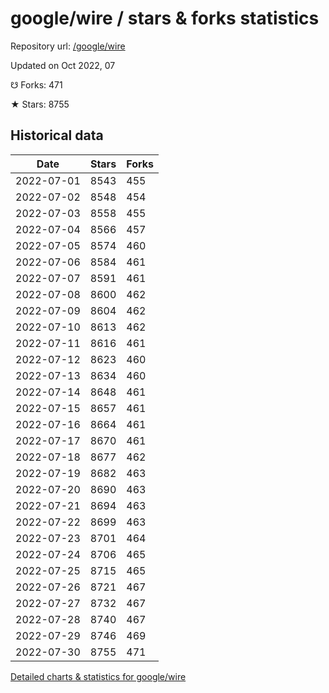 # google/wire / stars & forks statistics

Repository url: [/google/wire](https://github.com/google/wire)

Updated on Oct 2022, 07

☋ Forks: 471

★ Stars: 8755

## Historical data
| Date | Stars | Forks |
|------|-------|-------|
| 2022-07-01 | 8543 | 455 | 
| 2022-07-02 | 8548 | 454 | 
| 2022-07-03 | 8558 | 455 | 
| 2022-07-04 | 8566 | 457 | 
| 2022-07-05 | 8574 | 460 | 
| 2022-07-06 | 8584 | 461 | 
| 2022-07-07 | 8591 | 461 | 
| 2022-07-08 | 8600 | 462 | 
| 2022-07-09 | 8604 | 462 | 
| 2022-07-10 | 8613 | 462 | 
| 2022-07-11 | 8616 | 461 | 
| 2022-07-12 | 8623 | 460 | 
| 2022-07-13 | 8634 | 460 | 
| 2022-07-14 | 8648 | 461 | 
| 2022-07-15 | 8657 | 461 | 
| 2022-07-16 | 8664 | 461 | 
| 2022-07-17 | 8670 | 461 | 
| 2022-07-18 | 8677 | 462 | 
| 2022-07-19 | 8682 | 463 | 
| 2022-07-20 | 8690 | 463 | 
| 2022-07-21 | 8694 | 463 | 
| 2022-07-22 | 8699 | 463 | 
| 2022-07-23 | 8701 | 464 | 
| 2022-07-24 | 8706 | 465 | 
| 2022-07-25 | 8715 | 465 | 
| 2022-07-26 | 8721 | 467 | 
| 2022-07-27 | 8732 | 467 | 
| 2022-07-28 | 8740 | 467 | 
| 2022-07-29 | 8746 | 469 | 
| 2022-07-30 | 8755 | 471 | 


[Detailed charts & statistics for google/wire](https://reviewgithub.com/rep/google/wire)
